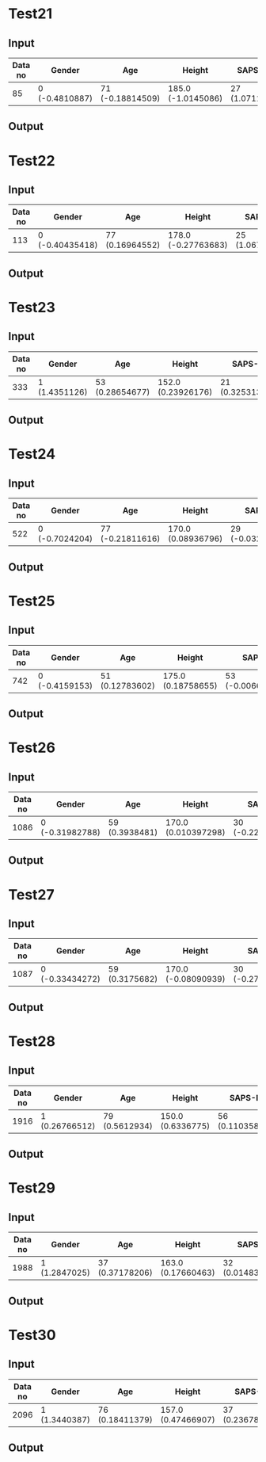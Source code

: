 # Test21

## Input
| Data no | Gender             | Age               | Height           | SAPS-II        | OASIS          | GCS            | SpO2           | FiO2         | MBP              | VT               | VE              | HR              | RR              | PiMAX         | COPD          | PCO2         | Pred XGBoost | Prob XGB(0) | Prob XGB(1)  | Extubation Failure |
|---------|--------------------|-------------------|------------------|----------------|----------------|----------------|----------------|--------------|------------------|------------------|-----------------|-----------------|-----------------|---------------|---------------|--------------|--------------|-------------|-------------|---------------------|
| 85      | 0 (-0.4810887)     | 71 (-0.18814509)  | 185.0 (-1.0145086)| 27 (1.071193)  | 40 (-0.46984413)| 1.0 (1.0085062) | 96 (-2.2014208) | 40 (-0.10133471) | 79.74074074 (-0.435567) | 483.1428571 (0.25321162) | 9.8 (0.40371418)  | 69.59259259 (-0.14262427) | 19.06451613 (-0.04110497) | 19.85714286 (1.8733426) | 0 (0.018254949) | NA (2.2016616) | 1 | 0.4031492  | 0.5968508  | 0                     |




## Output

# Test22

## Input
| Data no | Gender             | Age               | Height           | SAPS-II        | OASIS          | GCS            | SpO2           | FiO2         | MBP              | VT               | VE              | HR              | RR              | PiMAX         | COPD          | PCO2         | Pred XGBoost | Prob XGB(0) | Prob XGB(1)  | Extubation Failure |
|---------|--------------------|-------------------|------------------|----------------|----------------|----------------|----------------|--------------|------------------|------------------|-----------------|-----------------|-----------------|---------------|---------------|--------------|--------------|-------------|-------------|---------------------|
| 113     | 0 (-0.40435418)    | 77 (0.16964552)   | 178.0 (-0.27763683)| 25 (1.0674188) | 32 (0.11276499) | 1.0 (1.0816295) | 99 (0.7009252)  | 40 (-0.020607729) | 70.87878788 (2.1575918) | 585.0 (-0.54393417)   | 10.10909091 (-0.34220862)| 72.09375 (0.4832612)   | 17.18918919 (0.0960606)   | NA (0.4065719) | 1 (-0.14458725) | NA (1.860215) | 1 | 0.0064265  | 0.9935735  | 0                     |

## Output

# Test23

## Input
| Data no | Gender             | Age               | Height           | SAPS-II        | OASIS          | GCS            | SpO2           | FiO2         | MBP              | VT               | VE              | HR              | RR              | PiMAX         | COPD          | PCO2         | Pred XGBoost | Prob XGB(0) | Prob XGB(1)  | Extubation Failure |
|---------|--------------------|-------------------|------------------|----------------|----------------|----------------|----------------|--------------|------------------|------------------|-----------------|-----------------|-----------------|---------------|---------------|--------------|--------------|-------------|-------------|---------------------|
| 333     | 1 (1.4351126)      | 53 (0.28654677)   | 152.0 (0.23926176) | 21 (0.32531324) | 29 (0.67442185) | 1.0 (0.22730601) | 98 (0.08480854)  | 40 (-0.022649854) | 96.36 (-3.0912213) | 390.7857143 (0.4709988) | 5.114285714 (0.15492103) | 77.76 (0.20635141)   | 14.10714286 (2.258318) | 15.28571429 (-0.20952225) | 1 (-0.5537527) | NA (0.7181759) | 1 | 0.13675576 | 0.86324424 | 0                     |


## Output


# Test24

## Input
| Data no | Gender             | Age               | Height           | SAPS-II        | OASIS          | GCS            | SpO2           | FiO2         | MBP              | VT               | VE              | HR              | RR              | PiMAX         | COPD          | PCO2         | Pred XGBoost | Prob XGB(0) | Prob XGB(1)  | Extubation Failure |
|---------|--------------------|-------------------|------------------|----------------|----------------|----------------|----------------|--------------|------------------|------------------|-----------------|-----------------|-----------------|---------------|---------------|--------------|--------------|-------------|-------------|---------------------|
| 522     | 0 (-0.7024204)     | 77 (-0.21811616)  | 170.0 (0.08936796) | 29 (-0.03283065) | 32 (0.06344001) | NA (0.7473769)  | 100 (-0.27826864) | 40 (-0.11654257) | 73.67741935 (-0.374403) | 395.3076923 (0.6073673) | 5.8 (0.12640932)  | 70.80645161 (0.5741328) | 14.8125 (1.6628948) | 15.83333333 (-0.51074296) | 0 (0.034907624) | NA (2.16492) | 1 | 0.0775861  | 0.9224139  | 0                     |


## Output


# Test25

## Input
| Data no | Gender             | Age               | Height           | SAPS-II        | OASIS          | GCS            | SpO2           | FiO2         | MBP              | VT               | VE              | HR              | RR              | PiMAX         | COPD          | PCO2         | Pred XGBoost | Prob XGB(0) | Prob XGB(1)  | Extubation Failure |
|---------|--------------------|-------------------|------------------|----------------|----------------|----------------|----------------|--------------|------------------|------------------|-----------------|-----------------|-----------------|---------------|---------------|--------------|--------------|-------------|-------------|---------------------|
| 742     | 0 (-0.4159153)     | 51 (0.12783602)   | 175.0 (0.18758655) | 53 (-0.006669096) | 44 (-0.5891615) | 1.0 (0.58481985) | 96 (-2.0889275) | 40 (-0.02781691) | 64.16 (1.2785344) | 521.1052632 (0.85066974) | 9.1 (0.10368514)  | 80.6 (-0.053743146) | 13.81481481 (0.49708253) | 12.14285714 (0.30103517) | 0 (0.033266973) | NA (1.5703971) | 1 | 0.27075547 | 0.72924453 | 0                     |


## Output


# Test26

## Input
| Data no | Gender             | Age               | Height           | SAPS-II        | OASIS          | GCS            | SpO2           | FiO2         | MBP              | VT               | VE              | HR              | RR              | PiMAX         | COPD          | PCO2         | Pred XGBoost | Prob XGB(0) | Prob XGB(1)  | Extubation Failure |
|---------|--------------------|-------------------|------------------|----------------|----------------|----------------|----------------|--------------|------------------|------------------|-----------------|-----------------|-----------------|---------------|---------------|--------------|--------------|-------------|-------------|---------------------|
| 1086    | 0 (-0.31982788)    | 59 (0.3938481)    | 170.0 (0.010397298) | 30 (-0.22569072) | 32 (0.47653112) | 6.0 (-0.5546131) | 100 (-0.25318348) | 35 (-0.19187097) | 71.07692308 (0.90002024) | 479.0 (0.5080104) | 8.071428571 (-0.1999301) | 83.0 (0.46483564) | 17.51515152 (0.36689496) | 19.5 (2.436294) | 0 (0.10262804) | NA (2.1086848) | 1 | 0.0093671 | 0.9906329 | 0                     |


## Output



# Test27

## Input
| Data no | Gender             | Age               | Height           | SAPS-II        | OASIS          | GCS            | SpO2           | FiO2         | MBP              | VT               | VE              | HR              | RR              | PiMAX         | COPD          | PCO2         | Pred XGBoost | Prob XGB(0) | Prob XGB(1)  | Extubation Failure |
|---------|--------------------|-------------------|------------------|----------------|----------------|----------------|----------------|--------------|------------------|------------------|-----------------|-----------------|-----------------|---------------|---------------|--------------|--------------|-------------|-------------|---------------------|
| 1087    | 0 (-0.33434272)    | 59 (0.3175682)    | 170.0 (-0.08090939) | 30 (-0.27850294) | 32 (0.24930084) | 6.0 (-0.36310896) | 100 (-0.4876952) | 35 (-0.041668616) | 71.07692308 (0.6941891) | 479.0 (0.50254554) | 8.071428571 (-0.1663576) | 83.0 (0.15495525) | 17.51515152 (0.35240299) | 15.85714286 (-0.9219609) | 0 (0.10262804) | NA (1.991307) | 1 | 0.4186147 | 0.5813853 | 0                     |



## Output


# Test28

## Input
| Data no | Gender             | Age               | Height           | SAPS-II        | OASIS          | GCS            | SpO2           | FiO2         | MBP              | VT               | VE              | HR              | RR              | PiMAX         | COPD          | PCO2         | Pred XGBoost | Prob XGB(0) | Prob XGB(1)  | Extubation Failure |
|---------|--------------------|-------------------|------------------|----------------|----------------|----------------|----------------|--------------|------------------|------------------|-----------------|-----------------|-----------------|---------------|---------------|--------------|--------------|-------------|-------------|---------------------|
| 1916    | 1 (0.26766512)     | 79 (0.5612934)    | 150.0 (0.6336775) | 56 (0.11035846) | 35 (-0.06754215) | 1.0 (0.8786525) | 95 (-1.5972198) | 21 (-0.0631444) | 60.71428571 (1.779709) | 366.0 (-1.2160549) | 10.92 (0.120769985)  | 69.63636364 (0.08585781) | 33.90909091 (-0.22300321) | 11.0 (-0.10708958) | 0 (0.0251669) | NA (1.9349667) | 1 | 0.14651823 | 0.85348177 | 0                     |

## Output


# Test29

## Input
| Data no | Gender             | Age               | Height           | SAPS-II        | OASIS          | GCS            | SpO2           | FiO2         | MBP              | VT               | VE              | HR              | RR              | PiMAX         | COPD          | PCO2         | Pred XGBoost | Prob XGB(0) | Prob XGB(1)  | Extubation Failure |
|---------|--------------------|-------------------|------------------|----------------|----------------|----------------|----------------|--------------|------------------|------------------|-----------------|-----------------|-----------------|---------------|---------------|--------------|--------------|-------------|-------------|---------------------|
| 1988    | 1 (1.2847025)      | 37 (0.37178206)   | 163.0 (0.17660463) | 32 (0.014839723) | 34 (0.40655333) | 1.0 (0.5013528) | 100 (-0.22305681) | 40 (-0.11454168) | 104.6774194 (-2.4009063) | 426.4444444 (0.16791472) | 6.044444444 (0.32358548) | 112.2258065 (-0.6672291) | 14.61764706 (2.6833842) | 10.22222222 (0.09289202) | 0 (0.11062361) | NA (-0.15667579) | 1 | 0.22971195 | 0.77028805 | 0                     |



## Output


# Test30

## Input

| Data no | Gender             | Age               | Height           | SAPS-II        | OASIS          | GCS            | SpO2           | FiO2         | MBP              | VT               | VE              | HR              | RR              | PiMAX         | COPD          | PCO2         | Pred XGBoost | Prob XGB(0) | Prob XGB(1)  | Extubation Failure |
|---------|--------------------|-------------------|------------------|----------------|----------------|----------------|----------------|--------------|------------------|------------------|-----------------|-----------------|-----------------|---------------|---------------|--------------|--------------|-------------|-------------|---------------------|
| 2096    | 1 (1.3440387)      | 76 (0.18411379)   | 157.0 (0.47466907) | 37 (0.23678267) | 48 (-0.4644948) | 6.0 (-0.6147401) | 100 (-0.25329375) | 40 (-0.13109617) | 91.68 (-2.2749815) | 466.8125 (0.35474047) | 5.95 (0.04568608) | 63.32 (0.42380786) | 13.7 (2.242811) | 24.0 (-0.41907284) | 0 (0.033802707) | NA (1.7818451) | 1 | 0.1676004 | 0.8323996 | 0                     |

## Output
